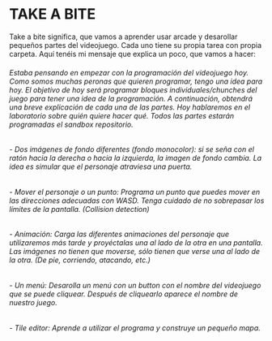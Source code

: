 # TAKE A BITE

Take a bite significa, que vamos a aprender usar arcade y desarollar pequeños partes del videojuego.
Cada uno tiene su propia tarea con propia carpeta. Aquí tenéis mi mensaje que explica un poco, que vamos a hacer:

###### Estaba pensando en empezar con la programación del videojuego hoy. Como somos muchas peronas que quieren programar, tengo una idea para hoy. El objetivo de hoy será programar bloques individuales/chunches del juego para tener una idea de la programación. A continuación, obtendrá una breve explicación de cada una de las partes. Hoy hablaremos en el laboratorio sobre quién quiere hacer qué. Todos las partes estarán programadas el sandbox repositorio.

######    -  Dos imágenes de fondo diferentes (fondo monocolor): si se seña con el ratón hacia la derecha o hacia la izquierda, la imagen de fondo cambia. La idea es simular que el personaje atraviesa una puerta.
       
######    - Mover el personaje o un punto: Programa un punto que puedes mover en las direcciones adecuadas con WASD. Tenga cuidado de no sobrepasar los límites de la pantalla. (Collision detection)
      
######    - Animación: Carga las diferentes animaciones del personaje que utilizaremos más tarde y proyéctalas una al lado de la otra en una pantalla. Las imágenes no tienen que moverse, sólo tienen que verse una al lado de la otra. (De pie, corriendo, atacando, etc.)
      
######    - Un menú: Desarolla un menú con un button con el nombre del videojuego que se puede cliquear. Después de cliquearlo aparece el nombre de nuestro juego.
      
######    - Tile editor: Aprende a utilizar el programa y construye un pequeño mapa.
